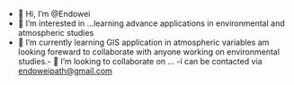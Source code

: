 - 👋 Hi, I’m @Endowei
- 👀 I’m interested in ...learning advance applications in environmental and atmospheric studies
- 🌱 I’m currently learning GIS application in atmospheric variables am looking foreward to collaborate with anyone working on environmental studies.- 💞️ I’m looking to collaborate on ...
-i can be contacted via endoweipath@gmail.com
<!---
Endowei/Endowei is a ✨ special ✨ repository because its `README.md` (this file) appears on your GitHub profile.
You can click the Preview link to take a look at your changes.
--->
